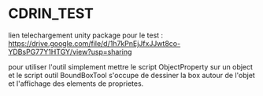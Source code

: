 # CDRIN_TEST

lien telechargement unity package pour le test :
https://drive.google.com/file/d/1h7kPnEjJfxJJwt8co-YDBsPG77Y1HTGY/view?usp=sharing 

pour utiliser l'outil simplement mettre le script ObjectProperty sur un object
et le script outil BoundBoxTool s'occupe de dessiner la box autour de l'objet et l'affichage des elements de proprietes.
